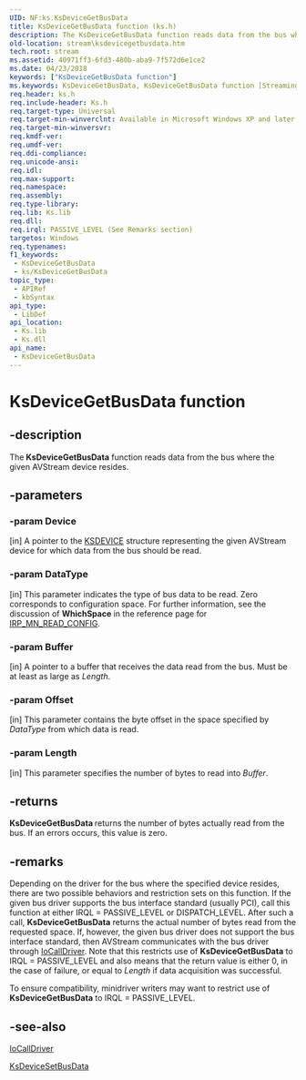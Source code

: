 ```yaml
---
UID: NF:ks.KsDeviceGetBusData
title: KsDeviceGetBusData function (ks.h)
description: The KsDeviceGetBusData function reads data from the bus where the given AVStream device resides.
old-location: stream\ksdevicegetbusdata.htm
tech.root: stream
ms.assetid: 40971ff3-6fd3-480b-aba9-7f572d6e1ce2
ms.date: 04/23/2018
keywords: ["KsDeviceGetBusData function"]
ms.keywords: KsDeviceGetBusData, KsDeviceGetBusData function [Streaming Media Devices], avfunc_3106cd50-9e8c-407c-bcb0-c5e9c86d8dc7.xml, ks/KsDeviceGetBusData, stream.ksdevicegetbusdata
req.header: ks.h
req.include-header: Ks.h
req.target-type: Universal
req.target-min-winverclnt: Available in Microsoft Windows XP and later operating systems and DirectX 8.0 and later DirectX versions.
req.target-min-winversvr: 
req.kmdf-ver: 
req.umdf-ver: 
req.ddi-compliance: 
req.unicode-ansi: 
req.idl: 
req.max-support: 
req.namespace: 
req.assembly: 
req.type-library: 
req.lib: Ks.lib
req.dll: 
req.irql: PASSIVE_LEVEL (See Remarks section)
targetos: Windows
req.typenames: 
f1_keywords:
 - KsDeviceGetBusData
 - ks/KsDeviceGetBusData
topic_type:
 - APIRef
 - kbSyntax
api_type:
 - LibDef
api_location:
 - Ks.lib
 - Ks.dll
api_name:
 - KsDeviceGetBusData
---
```


# KsDeviceGetBusData function


## -description

The<b> KsDeviceGetBusData</b> function reads data from the bus where the given AVStream device resides.

## -parameters

### -param Device 

[in]
A pointer to the <a href="/windows-hardware/drivers/ddi/ks/ns-ks-_ksdevice">KSDEVICE</a> structure representing the given AVStream device for which data from the bus should be read.

### -param DataType 

[in]
This parameter indicates the type of bus data to be read. Zero corresponds to configuration space. For further information, see the discussion of <b>WhichSpace</b> in the reference page for <a href="/windows-hardware/drivers/kernel/irp-mn-read-config">IRP_MN_READ_CONFIG</a>.

### -param Buffer 

[in]
A pointer to a buffer that receives the data read from the bus. Must be at least as large as <i>Length</i>.

### -param Offset 

[in]
This parameter contains the byte offset in the space specified by <i>DataType</i> from which data is read.

### -param Length 

[in]
This parameter specifies the number of bytes to read into <i>Buffer</i>.

## -returns

<b>KsDeviceGetBusData </b>returns the number of bytes actually read from the bus. If an errors occurs, this value is zero.

## -remarks

Depending on the driver for the bus where the specified device resides, there are two possible behaviors and restriction sets on this function. If the given bus driver supports the bus interface standard (usually PCI), call this function at either IRQL = PASSIVE_LEVEL or DISPATCH_LEVEL. After such a call, <b>KsDeviceGetBusData</b> returns the actual number of bytes read from the requested space. If, however, the given bus driver does not support the bus interface standard, then AVStream communicates with the bus driver through <a href="/windows-hardware/drivers/ddi/wdm/nf-wdm-iocalldriver">IoCallDriver</a>. Note that this restricts use of <b>KsDeviceGetBusData</b> to IRQL = PASSIVE_LEVEL and also means that the return value is either 0, in the case of failure, or equal to<i> Length</i> if data acquisition was successful<i>.</i>

To ensure compatibility, minidriver writers may want to restrict use of <b>KsDeviceGetBusData</b> to IRQL = PASSIVE_LEVEL.

## -see-also

<a href="/windows-hardware/drivers/ddi/wdm/nf-wdm-iocalldriver">IoCallDriver</a>



<a href="/windows-hardware/drivers/ddi/ks/nf-ks-ksdevicesetbusdata">KsDeviceSetBusData</a>